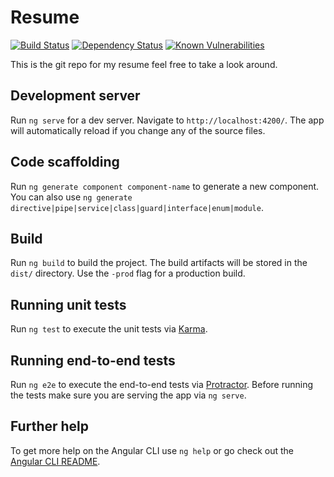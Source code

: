# Resume


[![Build Status](https://travis-ci.org/Steven-Harris/resume.svg?branch=master)](https://travis-ci.org/Steven-Harris)
[![Dependency Status](https://www.versioneye.com/user/projects/594453596725bd00475ca223/badge.svg?style=flat-square)](https://www.versioneye.com/user/projects/594453596725bd00475ca223)
[![Known Vulnerabilities](https://snyk.io/test/github/steven-harris/resume/badge.svg)](https://snyk.io/test/github/steven-harris/resume)

This is the git repo for my resume feel free to take a look around.

## Development server

Run `ng serve` for a dev server. Navigate to `http://localhost:4200/`. The app will automatically reload if you change any of the source files.

## Code scaffolding

Run `ng generate component component-name` to generate a new component. You can also use `ng generate directive|pipe|service|class|guard|interface|enum|module`.

## Build

Run `ng build` to build the project. The build artifacts will be stored in the `dist/` directory. Use the `-prod` flag for a production build.

## Running unit tests

Run `ng test` to execute the unit tests via [Karma](https://karma-runner.github.io).

## Running end-to-end tests

Run `ng e2e` to execute the end-to-end tests via [Protractor](http://www.protractortest.org/).
Before running the tests make sure you are serving the app via `ng serve`.

## Further help

To get more help on the Angular CLI use `ng help` or go check out the [Angular CLI README](https://github.com/angular/angular-cli/blob/master/README.md).
